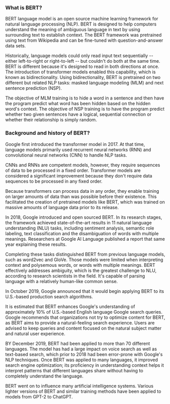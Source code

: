 ### What is BERT?
BERT language model is an open source machine learning framework for natural language processing (NLP). BERT is designed to help computers understand the meaning of ambiguous language in text by using surrounding text to establish context. The BERT framework was pretrained using text from Wikipedia and can be fine-tuned with question-and-answer data sets.

Historically, language models could only read input text sequentially -- either left-to-right or right-to-left -- but couldn't do both at the same time. BERT is different because it's designed to read in both directions at once. The introduction of transformer models enabled this capability, which is known as bidirectionality. Using bidirectionality, BERT is pretrained on two different but related NLP tasks: masked language modeling (MLM) and next sentence prediction (NSP).

The objective of MLM training is to hide a word in a sentence and then have the program predict what word has been hidden based on the hidden word's context. The objective of NSP training is to have the program predict whether two given sentences have a logical, sequential connection or whether their relationship is simply random.

### Background and history of BERT?
Google first introduced the transformer model in 2017. At that time, language models primarily used recurrent neural networks (RNN) and convolutional neural networks (CNN) to handle NLP tasks.

CNNs and RNNs are competent models, however, they require sequences of data to be processed in a fixed order. Transformer models are considered a significant improvement because they don't require data sequences to be processed in any fixed order.

Because transformers can process data in any order, they enable training on larger amounts of data than was possible before their existence. This facilitated the creation of pretrained models like BERT, which was trained on massive amounts of language data prior to its release.

In 2018, Google introduced and open sourced BERT. In its research stages, the framework achieved state-of-the-art results in 11 natural language understanding (NLU) tasks, including sentiment analysis, semantic role labeling, text classification and the disambiguation of words with multiple meanings. Researchers at Google AI Language published a report that same year explaining these results.

Completing these tasks distinguished BERT from previous language models, such as word2vec and GloVe. Those models were limited when interpreting context and polysemous words, or words with multiple meanings. BERT effectively addresses ambiguity, which is the greatest challenge to NLU, according to research scientists in the field. It's capable of parsing language with a relatively human-like common sense.

In October 2019, Google announced that it would begin applying BERT to its U.S.-based production search algorithms.

It is estimated that BERT enhances Google's understanding of approximately 10% of U.S.-based English language Google search queries. Google recommends that organizations not try to optimize content for BERT, as BERT aims to provide a natural-feeling search experience. Users are advised to keep queries and content focused on the natural subject matter and natural user experience.

BY December 2019, BERT had been applied to more than 70 different languages. The model has had a large impact on voice search as well as text-based search, which prior to 2018 had been error-prone with Google's NLP techniques. Once BERT was applied to many languages, it improved search engine optimization; its proficiency in understanding context helps it interpret patterns that different languages share without having to completely understand the language.

BERT went on to influence many artificial intelligence systems. Various lighter versions of BERT and similar training methods have been applied to models from GPT-2 to ChatGPT.